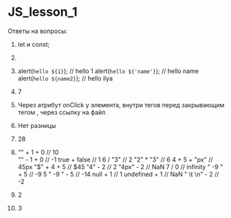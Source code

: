 # JS_lesson_1
Ответы на вопросы:

1) let и const; 
2)
3) alert(`hello ${1}`); // hello 1
   alert(`hello ${'name'}`); // hello name
   alert(`hello ${name2}`); // hello ilya
   
4) 7
5) Через атрибут onClick у элемента, внутри тегов <script></script> перед закрывающим тегом </body>, через ссылку на файл <script src=""></script>
6) Нет разницы
7) 28
8) "" + 1 + 0 // 10 <br>
   "" - 1 + 0 // -1
   true + false // 1
   6 / "3" // 2
   "2" * "3" // 6
   4 + 5 + "px" // 45px
   "$" + 4 + 5 // $45
   "4" - 2 // 2
   "4px" - 2 // NaN
   7 / 0 // infinity
   "  -9  " + 5 // -9 5
   "  -9  " - 5 // -14
   null + 1 // 1
   undefined + 1 // NaN
   " \t \n" - 2 // -2
10) 2
11) 3


